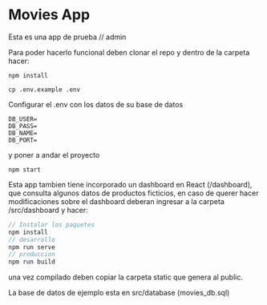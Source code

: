 # Movies App
Esta es una app de prueba // admin

Para poder hacerlo funcional deben clonar el repo y dentro de la carpeta hacer:

```
npm install 

cp .env.example .env
```

Configurar el .env con los datos de su base de datos


```
DB_USER=
DB_PASS=
DB_NAME=
DB_PORT=
```

y poner a andar el proyecto

```
npm start
```

Esta app tambien tiene incorporado un dashboard en React (/dashboard), que consulta algunos datos de productos ficticios, en caso de querer hacer modificaciones sobre el dashboard deberan ingresar a la carpeta /src/dashboard y hacer:

```js
// Instalar los paquetes 
npm install
// desarrollo
npm run serve
// produccion
npm run build
```

una vez compilado deben copiar la carpeta static que genera al  public.


La base de datos de ejemplo esta en src/database (movies_db.sql)